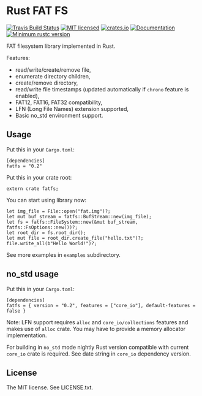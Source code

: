 Rust FAT FS
===========

[![Travis Build Status](https://travis-ci.org/rafalh/rust-fatfs.svg?branch=master)](https://travis-ci.org/rafalh/rust-fatfs)
[![MIT licensed](https://img.shields.io/badge/license-MIT-blue.svg)](./LICENSE.txt)
[![crates.io](http://meritbadge.herokuapp.com/fatfs)](https://crates.io/crates/fatfs)
[![Documentation](https://docs.rs/fatfs/badge.svg)](https://docs.rs/fatfs)
[![Minimum rustc version](https://img.shields.io/badge/rustc-1.24+-yellow.svg)](https://blog.rust-lang.org/2018/02/15/Rust-1.24.html)

FAT filesystem library implemented in Rust.

Features:
* read/write/create/remove file,
* enumerate directory children,
* create/remove directory,
* read/write file timestamps (updated automatically if `chrono` feature is enabled),
* FAT12, FAT16, FAT32 compatibility,
* LFN (Long File Names) extension supported,
* Basic no_std environment support.

Usage
-----

Put this in your `Cargo.toml`:

    [dependencies]
    fatfs = "0.2"

Put this in your crate root:

    extern crate fatfs;

You can start using library now:

    let img_file = File::open("fat.img")?;
    let mut buf_stream = fatfs::BufStream::new(img_file);
    let fs = fatfs::FileSystem::new(&mut buf_stream, fatfs::FsOptions::new())?;
    let root_dir = fs.root_dir();
    let mut file = root_dir.create_file("hello.txt")?;
    file.write_all(b"Hello World!")?;

See more examples in `examples` subdirectory.

no_std usage
------------

Put this in your `Cargo.toml`:

    [dependencies]
    fatfs = { version = "0.2", features = ["core_io"], default-features = false }

Note: LFN support requires `alloc` and `core_io/collections` features and makes use of `alloc` crate.
You may have to provide a memory allocator implementation.

For building in `no_std` mode nightly Rust version compatible with current `core_io` crate is required.
See date string in `core_io` dependency version.

License
-------
The MIT license. See LICENSE.txt.
